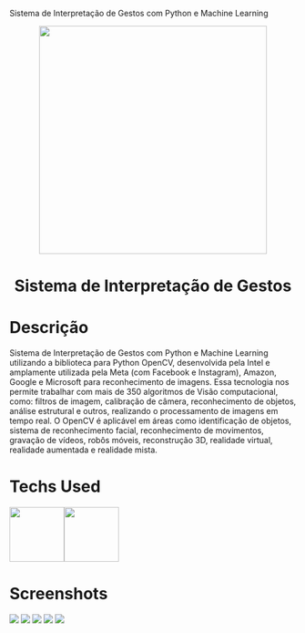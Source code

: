 
 Sistema de Interpretação de Gestos com Python e Machine Learning
<div align="center">
    <img src="https://i.imgur.com/ytL2dBF.png" width="400px">
    <h1>Sistema de Interpretação de Gestos</h1>
</div>
     
  <!--<p align="center">
  <a href="https://skillicons.dev">
    <img src="https://skillicons.dev/icons?i=py,django,flask,mongodb,sqlite" />
  </a>
</p-->



# Descrição
Sistema de Interpretação de Gestos com Python e Machine Learning utilizando a biblioteca para Python OpenCV, desenvolvida pela Intel e amplamente utilizada pela Meta (com Facebook e Instagram), Amazon, Google e Microsoft para reconhecimento de imagens. Essa tecnologia nos permite trabalhar com mais de 350 algoritmos de Visão computacional, como: filtros de imagem, calibração de câmera, reconhecimento de objetos, análise estrutural e outros, realizando o processamento de imagens em tempo real. O OpenCV é aplicável em áreas como identificação de objetos, sistema de reconhecimento facial, reconhecimento de movimentos, gravação de vídeos, robôs móveis, reconstrução 3D, realidade virtual, realidade aumentada e realidade mista.

 

# Techs Used
 <img src="http://cdn.jsdelivr.net/gh/devicons/devicon/icons/python/python-original.svg" height="96" width="96px" /><img src="https://cdn.jsdelivr.net/gh/devicons/devicon/icons/opencv/opencv-original-wordmark.svg" height="96" width="96px" />



# Screenshots
  <img src="https://i.imgur.com/Mp8Zdps.png"> 
  <img src="https://i.imgur.com/zvTHFPX.png">
  <img src="https://i.imgur.com/phLrlJL.png"> 
  <img src="https://i.imgur.com/YMWUukW.png"> 
  <img src="https://i.imgur.com/HZbK43b.png">
  
  
  
